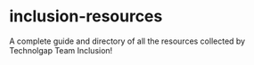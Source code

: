 # inclusion-resources
A complete guide and directory of all the resources collected by Technolgap Team Inclusion! 
